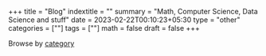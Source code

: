 +++
title = "Blog"
indextitle = ""
summary = "Math, Computer Science, Data Science and stuff"
date = 2023-02-22T00:10:23+05:30
type = "other"
categories = [""]
tags = [""]
math = false
draft = false
+++

Browse by [category](/categories)
